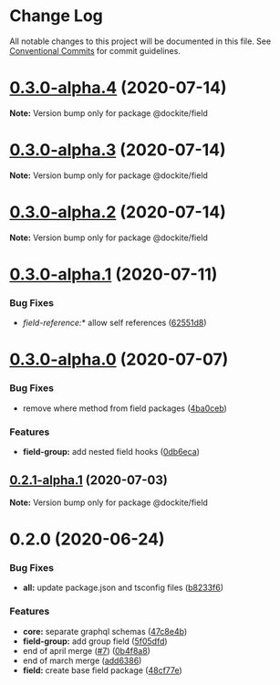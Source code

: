 # Change Log

All notable changes to this project will be documented in this file.
See [Conventional Commits](https://conventionalcommits.org) for commit guidelines.

# [0.3.0-alpha.4](https://github.com/dockite/dockite/compare/@dockite/field@0.3.0-alpha.3...@dockite/field@0.3.0-alpha.4) (2020-07-14)

**Note:** Version bump only for package @dockite/field





# [0.3.0-alpha.3](https://github.com/dockite/dockite/compare/@dockite/field@0.3.0-alpha.2...@dockite/field@0.3.0-alpha.3) (2020-07-14)

**Note:** Version bump only for package @dockite/field





# [0.3.0-alpha.2](https://github.com/dockite/dockite/compare/@dockite/field@0.3.0-alpha.1...@dockite/field@0.3.0-alpha.2) (2020-07-14)

**Note:** Version bump only for package @dockite/field





# [0.3.0-alpha.1](https://github.com/dockite/dockite/compare/@dockite/field@0.3.0-alpha.0...@dockite/field@0.3.0-alpha.1) (2020-07-11)


### Bug Fixes

* **field-reference*:** allow self references ([62551d8](https://github.com/dockite/dockite/commit/62551d89c199a9b18061c3e8e5fd2f17d2a9f05c))





# [0.3.0-alpha.0](https://github.com/dockite/dockite/compare/@dockite/field@0.2.0...@dockite/field@0.3.0-alpha.0) (2020-07-07)


### Bug Fixes

* remove where method from field packages ([4ba0ceb](https://github.com/dockite/dockite/commit/4ba0ceb0a97b4704a0be3d9637d6782bc5c4bc62))


### Features

* **field-group:** add nested field hooks ([0db6eca](https://github.com/dockite/dockite/commit/0db6ecaff7f3f883302b135bc88e3fb8639999aa))





## [0.2.1-alpha.1](https://github.com/dockite/dockite/compare/@dockite/field@0.2.0...@dockite/field@0.2.1-alpha.1) (2020-07-03)

**Note:** Version bump only for package @dockite/field





# 0.2.0 (2020-06-24)


### Bug Fixes

* **all:** update package.json and tsconfig files ([b8233f6](https://github.com/dockite/dockite/commit/b8233f6a93885dd9adbd835a77c86c745a1f417f))


### Features

* **core:** separate graphql schemas ([47c8e4b](https://github.com/dockite/dockite/commit/47c8e4bd6c30460d8d5f3c59311fee39f122a299))
* **field-group:** add group field ([5f05dfd](https://github.com/dockite/dockite/commit/5f05dfda7a00a5193d4cdd322b929d3cd27d95ac))
* end of april merge  ([#7](https://github.com/dockite/dockite/issues/7)) ([0b4f8a8](https://github.com/dockite/dockite/commit/0b4f8a8ebd6da6118eee6e219817d7c85d611200))
* end of march merge ([add6386](https://github.com/dockite/dockite/commit/add6386a91a2e7368ae8b5b623eb48a74e2e3312))
* **field:** create base field package ([48cf77e](https://github.com/dockite/dockite/commit/48cf77eb8cdd38b54fb4c9ab0b3d94e3ee024e5c))
